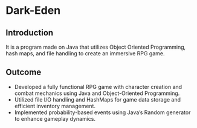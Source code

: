 # Dark-Eden

## Introduction
It is a program made on Java that utilizes Object Oriented Programming, hash maps, and file handling to create an immersive RPG game. 

## Outcome
- Developed a fully functional RPG game with character creation and combat mechanics using Java and Object-Oriented Programming.
- Utilized file I/O handling and HashMaps for game data storage and efficient inventory management.
- Implemented probability-based events using Java’s Random generator to enhance gameplay dynamics.



